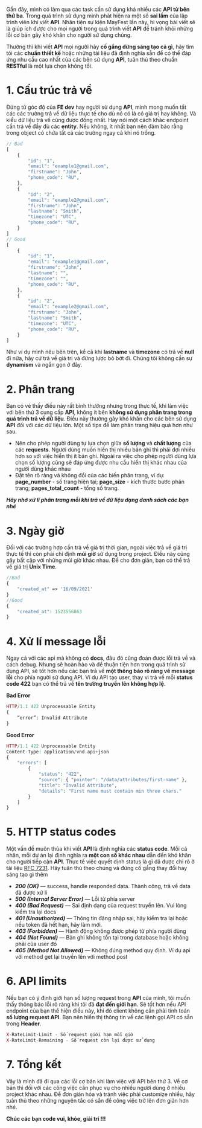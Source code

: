 Gần đây, mình có làm qua các task cần sử dụng khá nhiều các **API từ bên thứ ba**. Trong quá trình sử dụng mình phát hiện ra một số **sai lầm** của lập trình viên khi viết **API**. Nhân tiện sự kiện MayFest lần này, hi vọng bài viết sẽ là giúp ích được cho mọi người trong quá trình viết **API** để tránh khỏi những lỗi cơ bản gây khó khăn cho người sử dụng chúng.

Thường thì khi viết **API** mọi người hãy **cố gắng đừng sáng tạo cả gì**, hãy tìm tòi các **chuẩn thiết kế** hoặc những tài liệu đã định nghĩa sẵn để có thể đáp ứng nhu cầu cao nhất của các bên sử dụng **API**, tuân thủ theo chuẩn **RESTful** là một lựa chọn không tồi.

# 1. Cấu trúc trả về 
Đứng từ góc độ của **FE dev** hay người sử dụng **API**, mình mong muốn tất các các trường trả về dữ liệu thực tế cho dù nó có là có giá trị hay không. Và kiểu dữ liệu trả về cũng được đồng nhất. Hay nói một cách khác endpoint cần trả về đầy đủ các **entity**. Nếu không, ít nhất bạn nên đảm bảo rằng trong object có chứa tất cả các trường ngay cả khi nó trống.
```php
// Bad
[
    {
        "id": "1",
        "email": "example1@gmail.com",
        "firstname": "John",
        "phone_code": "RU",
    },
    {
        "id": "2",
        "email": "example2@gmail.com",
        "firstname": "John",
        "lastname": "Smith",
        "timezone": "UTC",
        "phone_code": "RU",
    }
]
// Good
[
    {
        "id": "1",
        "email": "example1@gmail.com",
        "firstname": "John",
        "lastname": "",
        "timezone": "",
        "phone_code": "RU",
    },
    {
        "id": "2",
        "email": "example2@gmail.com",
        "firstname": "John",
        "lastname": "Smith",
        "timezone": "UTC",
        "phone_code": "RU",
    }
]
```
Như ví dụ mình nêu bên trên, kể cả khi **lastname** và **timezone** có trả về **null** đi nữa, hãy cứ trả về giá trị và đừng lược bỏ bớt đi. Chúng tôi không cần sự **dynamism** và ngắn gọn ở đây.
# 2. Phân trang
Bạn có vẻ thấy điều này rất bình thường nhưng trong thực tế, khi làm việc với bên thứ 3 cung cấp **API**, không ít bên **không sử dụng phân trang trong quá trình trả về dữ liệu**. Điều này thường gây khó khăn cho các bên sử dụng **API** đối với các dữ liệu lớn. Một số tips để làm phân trang hiệu quả hơn như sau.
* Nên cho phép người dùng tự lựa chọn giữa **số lượng** và **chất lượng** của các **requests**. Người dùng muốn hiển thị nhiều bản ghi thì phải đợi nhiều hơn so với việc hiển thị ít bản ghi. Ngoài ra việc cho phép người dùng lựa chọn số lượng cũng sẽ đáp ứng được nhu cầu hiển thị khác nhau của người dùng khác nhau
* Đặt tên rõ ràng và không đổi của các biến phân trang, ví dụ: **page_number** - số trang hiện tại; **page_size** - kích thước bước phân trang; **pages_total_count** - tổng số trang.

***Hãy nhớ xử lí phân trang mỗi khi trả về dữ liệu dạng danh sách các bạn nhé***
# 3. Ngày giờ
Đối với các trường hợp cần trả về giá trị thời gian, ngoài việc trả về giá trị thực tế thì còn phải chỉ định **múi giờ** sử dụng trong project. Điều này cũng gây bất cập với những múi giờ khác nhau. Để cho đơn giản, bạn có thể trả về giá trị **Unix Time**.

```php
//Bad
{
    "created_at" => '16/09/2021' 
}
//Good
{
    "created_at": 1523556863
}
```

# 4. Xử lí message lỗi
Ngay cả với các api mà không có **docs**, đâu đó cũng đoán được lỗi trả về và cách debug. Nhưng sẽ hoàn hảo và để thuận tiện hơn trong quá trình sử dụng API, sẽ tốt hơn nếu các bạn trả về **một thông báo rõ ràng về message lỗi** cho phía người sử dụng API. Ví dụ API tạo user, thay vì trả về mỗi **status code 422** bạn có thể trả về **tên trường truyền lên không hợp lệ**.

**Bad Error**
```php
HTTP/1.1 422 Unprocessable Entity
{
    “error”: Invalid Attribute
}
```

**Good Error**
```php
HTTP/1.1 422 Unprocessable Entity
Content-Type: application/vnd.api+json
{
    "errors": [
        {
            "status": "422",
            "source": { "pointer": "/data/attributes/first-name" },
            "title": "Invalid Attribute",
            "details": "First name must contain min three chars."
        }
    ]
}
```
# 5. HTTP status codes
Một vấn đề muôn thủa khi viết **API** là định nghĩa các **status code**. Mỗi cá nhân, mỗi dự án lại định nghĩa ra **một con số khác nhau** dẫn đến khó khăn cho người tiếp cận **API**. Thực tế việc quyết định status là gì đã được chỉ rõ ở tài liệu [RFC 7231](https://datatracker.ietf.org/doc/html/rfc7231#section-6). Hãy tuân thủ theo chúng và đừng cố gắng thay đổi hay sáng tạo gì thêm 

* ***200 (OK)*** — success, handle responded data. Thành công, trả về data đã được xử lí
* ***500 (Internal Server Error)*** — Lỗi từ phía server
* ***400 (Bad Request)*** — Sai định dạng của request truyền lên. Vui lòng kiểm tra lại docs
* ***401 (Unauthorized)*** — Thông tin đăng nhập sai, hãy kiểm tra lại hoặc nếu token đã hết hạn, hãy làm mới.
* ***403 (Forbidden)*** — Hành động không được phép từ phía người dùng
* ***404 (Not Found)*** — Bản ghi không tồn tại trong database hoặc không phải của user đó
* ***405 (Method Not Allowed)*** — Không đúng method quy định. Ví dụ api với method get lại truyền lên với method post
# 6. API limits
Nếu bạn có ý định giới hạn số lượng request trong **API** của mình, tôi muốn thấy thông báo lỗi rõ ràng khi tôi đã **đạt đến giới hạn**. Sẽ tốt hơn nếu API endpoint của bạn thể hiện điều này, khi đó client không cần phải tính toán **số lượng request API**. Bạn nên hiển thị thông tin về các lệnh gọi API có sẵn trong **Header**.
```php
X-RateLimit-Limit - Số request giới hạn mỗi giờ
X-RateLimit-Remaining - Số request còn lại được sử dụng

```
# 7. Tổng kết
Vậy là mình đã đi qua các lỗi cơ bản khi làm việc với API bên thứ 3. Về cơ bản thì đối với các công việc cần phục vụ cho nhiều người dùng ở nhiều project khác nhau. Để đơn giản hóa và tránh việc phải customize nhiều, hãy tuân thủ theo những nguyên tắc có sẵn để công việc trở lên đơn giản hơn nhé.

**Chúc các bạn code vui, khỏe, giải trí !!!**